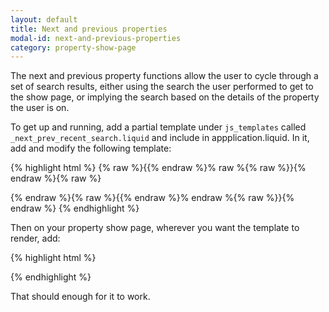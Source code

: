 ```yaml
---
layout: default
title: Next and previous properties
modal-id: next-and-previous-properties
category: property-show-page
---
```

The next and previous property functions allow the user to cycle through a set of search results, either using the search the user performed to get to the show page, or implying the search based on the details of the property the user is on.

To get up and running, add a partial template under ``js_templates`` called ``_next_prev_recent_search.liquid`` and include in appplication.liquid. In it, add and modify the following template:

{% highlight html %}
{% raw %}{{% endraw %}% raw %{% raw %}}{% endraw %}{% raw %}
 <script id="next_and_previous_property_template" type="text/liquid">
  <div class="col-4">
   {% if previous_property %}
    <a class="previous-prop" href="{{ previous_property.property_url }}">Previous Property</a> 
   {% endif %}
   {% if next_property %}
    <a class="next-prop" href="{{ next_property.property_url }}">Next property</a>
   {% endif %}
  </div>
 </script>
{% endraw %}{% raw %}{{% endraw %}% endraw %{% raw %}}{% endraw %}
{% endhighlight %}

Then on your property show page, wherever you want the template to render, add:

{% highlight html %}
<div id="next_and_previous_property_view"></div>
{% endhighlight %}

That should enough for it to work.